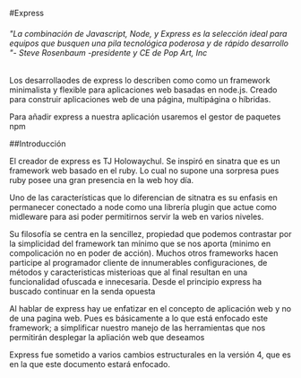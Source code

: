 #Express

###### *"La combinación de Javascript, Node, y Express es la selección ideal para equipos que busquen una pila tecnológica poderosa y de rápido desarrollo "- Steve Rosenbaum -presidente y CE de Pop Art, Inc*

Los desarrollaodes de express lo describen como como un framework minimalista y flexible para aplicaciones web basadas en node.js. Creado para construir aplicaciones web de una página, multipágina o híbridas.


Para añadir express a nuestra aplicación usaremos el gestor de paquetes npm

##Introducción

El creador de express es TJ Holowaychul. Se inspiró en sinatra que es un framework web basado en el ruby. Lo cual no supone una sorpresa pues ruby posee una gran presencia en la web hoy día.

Uno de las características que lo diferencian de sitnatra es su enfasis en permanecer conectado a node como una librería plugin que actue como midleware para asi poder permitirnos servir la web en varios niveles.

Su filosofía se centra en la sencillez, propiedad que podemos contrastar por la simplicidad del framework tan mínimo que se nos aporta (minimo en compolicación no en poder de acción). Muchos otros frameworks hacen participe al programador cliente de innumerables configuraciones, de métodos y caracteristicas misterioas que al final resultan en una funcionalidad ofuscada e innecesaria. Desde el principio express ha buscado continuar en la senda opuesta

Al hablar de express hay ue enfatizar en el concepto de aplicación web y no de una pagina web. Pues es básicamente a lo que está enfocado este framework; a simplificar nuestro manejo de las herramientas que nos permitirán desplegar la apliación web que deseamos

Express fue sometido a varios cambios estructurales en la versión 4, que es en la que este documento estará enfocado.
